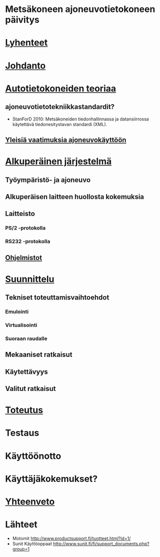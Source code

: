 
# Metsäkoneen ajoneuvotietokoneen päivitys

# [Lyhenteet](sisalto/01_lyhenteet.md)

# [Johdanto](sisalto/02_johdanto.md)

# [Autotietokoneiden teoriaa](sisalto/03_teoriaa.md)
## ajoneuvotietotekniikkastandardit?
* StanForD 2010: Metsäkoneiden tiedonhallinnassa ja datansiirrossa käytettävä tiedonesitystavan standardi (XML).

## [Yleisiä vaatimuksia ajoneuvokäyttöön](sisalto/04_vaatimukset.md)

# [Alkuperäinen järjestelmä](sisalto/05_alkuperainen_jarjestelma.md)
## Työympäristö- ja ajoneuvo
## Alkuperäisen laitteen huollosta kokemuksia

## Laitteisto
### PS/2 -protokolla
### RS232 -protokolla

## [Ohjelmistot](sisalto/06_ohjelmistot.md)

# [Suunnittelu](sisalto/07suunnittelu.md)
## Tekniset toteuttamisvaihtoehdot
### Emulointi
### Virtualisointi
### Suoraan raudalle
## Mekaaniset ratkaisut
## Käytettävyys
## Valitut ratkaisut

# [Toteutus](sisalto/08_toteutus.md)
# Testaus
# Käyttöönotto

# Käyttäjäkokemukset?

# [Yhteenveto](sisalto/10_yhteenveto.md)
# Lähteet
* Motomit http://www.productsupport.fi/tuotteet.html?id=1/
* Sunit Käyttöoppaat http://www.sunit.fi/fi/support_documents.php?group=1